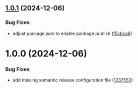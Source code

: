 ## [1.0.1](https://github.com/lightsalmon-dev/snackbar/compare/v1.0.0...v1.0.1) (2024-12-06)


### Bug Fixes

* adjust package.json to enable package publish ([f5cbca6](https://github.com/lightsalmon-dev/snackbar/commit/f5cbca6e460e1e9992bac6584533941e812b5223))

# 1.0.0 (2024-12-06)


### Bug Fixes

* add missing semantic release configuration file ([1237553](https://github.com/lightsalmon-dev/snackbar/commit/1237553c3343ded36e1895377a895ad7a3f05826))
